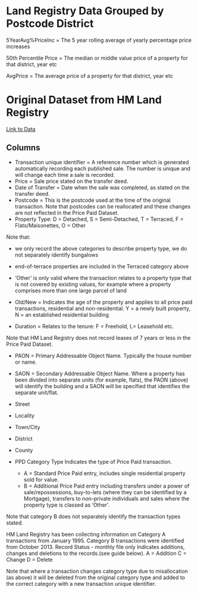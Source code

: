 # Land Registry Data Grouped by Postcode District
5YearAvg%PriceInc = The 5 year rolling average of yearly percentage price increases

50th Percentile Price = The median or middle value price of a property for that district, year etc

AvgPrice = The average price of a property for that district, year etc

# Original Dataset from HM Land Registry
[Link to Data](https://www.gov.uk/government/statistical-data-sets/price-paid-data-downloads)

## Columns
- Transaction unique identifier = A reference number which is generated automatically recording each published sale. The number is unique and will change each time a sale is recorded.
- Price	= Sale price stated on the transfer deed.
- Date of Transfer = Date when the sale was completed, as stated on the transfer deed.
- Postcode = This is the postcode used at the time of the original transaction. Note that postcodes can be reallocated and these changes are not reflected in the Price Paid Dataset.
- Property Type: D = Detached, S = Semi-Detached, T = Terraced, F = Flats/Maisonettes, O = Other

Note that:
- we only record the above categories to describe property type, we do not separately identify bungalows
- end-of-terrace properties are included in the Terraced category above
- ‘Other’ is only valid where the transaction relates to a property type that is not covered by existing values, for example where a property comprises more than one large parcel of land

- Old/New = Indicates the age of the property and applies to all price paid transactions, residential and non-residential. Y = a newly built property, N = an established residential building

- Duration = Relates to the tenure: F = Freehold, L= Leasehold etc.

Note that HM Land Registry does not record leases of 7 years or less in the Price Paid Dataset.

- PAON = Primary Addressable Object Name. Typically the house number or name.

- SAON = Secondary Addressable Object Name. Where a property has been divided into separate units (for example, flats), the PAON (above) will identify the building and a SAON will be specified that identifies the separate unit/flat.

- Street	 

- Locality	 

- Town/City	 

- District	 

- County	 

- PPD Category Type Indicates the type of Price Paid transaction.
    - A = Standard Price Paid entry, includes single residential property sold for value.
    - B = Additional Price Paid entry including transfers under a power of sale/repossessions, buy-to-lets (where they can be identified by a Mortgage), transfers to non-private individuals and sales where the property type is classed as ‘Other’.

Note that category B does not separately identify the transaction types stated.

HM Land Registry has been collecting information on Category A transactions from January 1995. Category B transactions were identified from October 2013.
Record Status - monthly file only	Indicates additions, changes and deletions to the records.(see guide below).
A = Addition
C = Change
D = Delete

Note that where a transaction changes category type due to misallocation (as above) it will be deleted from the original category type and added to the correct category with a new transaction unique identifier.
